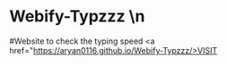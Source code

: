 # Webify-Typzzz \n
#Website to check the typing speed <a href="https://aryan0116.github.io/Webify-Typzzz/>VISIT</a>
